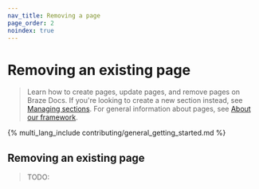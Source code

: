 ```yaml
---
nav_title: Removing a page
page_order: 2
noindex: true
---
```


# Removing an existing page

> Learn how to create pages, update pages, and remove pages on Braze Docs. If you're looking to create a new section instead, see [Managing sections](). For general information about pages, see [About our framework]().

{% multi_lang_include contributing/general_getting_started.md %}

## Removing an existing page

> TODO:
